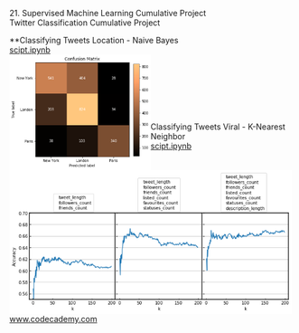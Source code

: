 <p>21. Supervised Machine Learning Cumulative Project</br>
Twitter Classification Cumulative Project</p>

**Classifying Tweets Location - Naive Bayes</br>
<a href="classifying_tweets_location.ipynb">
scipt.ipynb</br>
<img src="classifying_tweets_location.png" alt="img" width="250px" align="left"></a></br></br></br></br></br></br></br>
Classifying Tweets Viral - K-Nearest Neighbor</br>
<a href="classifying_tweets_viral.ipynb">
scipt.ipynb</br>
<img src="classifying_tweets_viral.png" alt="img" width="500px" align="left"></a></br></br></br></br></br></br></br></br></br></br></br></br></br>



www.codecademy.com
